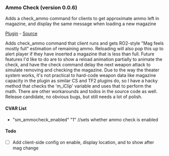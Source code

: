 ### Ammo Check (version 0.0.6)
Adds a check_ammo command for clients to get approximate ammo left in magazine, and display the same message when loading a new magazine

[Plugin](plugins/ammocheck.smx?raw=true) - [Source](scripting/ammocheck.sp)

Adds check_ammo command that client runs and gets RO2-style "Mag feels mostly full" estimation of remaining ammo. Reloading will also pop this up to alert player if they have inserted a magazine that is less than full. Future features I'd like to do are to show a reload animation partially to animate the check, and have the check command delay the next weapon attack to simulate removing and checking the magazine. Due to the way the theater system works, it's not practical to hard-code weapon data like magazine capacity in the plugin as similar CS and TF2 plugins do, so I have a hacky method that checks the 'm_iClip' variable and uses that to perform the math. There are other workarounds and todos in the source code as well. Release candidate, no obvious bugs, but still needs a lot of polish.

#### CVAR List
 * "sm_ammocheck_enabled" "1" //sets whether ammo check is enabled

#### Todo
 * [ ] Add client-side config on enable, display location, and to show after mag change

